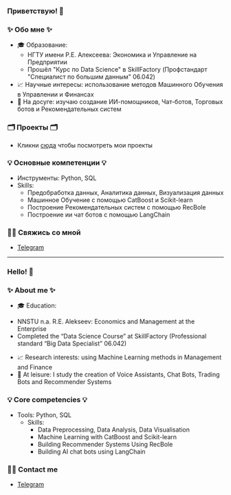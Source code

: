 ### Приветствую! 👋

### ✨ Обо мне ✨ 
* 🎓 Образование:
  - НГТУ имени Р.Е. Алексеева: Экономика и Управление на Предприятии
  - Прошёл "Курс по Data Science" в SkillFactory (Профстандарт "Специалист по большим данным" 06.042)
* 📈 Научные интересы: использование методов Машинного Обучения в Управлении и Финансах
* 🔎 На досуге: изучаю создание ИИ-помощников, Чат-ботов, Торговых ботов и Рекомендательных систем

### 🗂️ Проекты 🗂️

* Кликни [сюда](https://github.com/Niko-NN/sf_data_science) чтобы посмотреть мои проекты

### 💡 Основные компетенции 💡
- Инструменты: Python, SQL
- Skills: 
    * Предобработка данных, Аналитика данных, Визуализация данных
    * Машинное Обучение с помощью CatBoost и Scikit-learn
    * Построение Рекомендательных систем с помощью RecBole
    * Построение ии чат ботов с помощью LangChain

### 🙌🏻 Свяжись со мной
- [Telegram](https://t.me/N1ko_NN)

---

### Hello! 👋

### ✨ About me ✨ 
* 🎓 Education:
 - NNSTU n.a. R.E. Alekseev: Economics and Management at the Enterprise
 - Completed the “Data Science Course” at SkillFactory (Professional standard “Big Data Specialist” 06.042)
* 📈 Research interests: using Machine Learning methods in Management and Finance
* 🔎 At leisure: I study the creation of Voice Assistants, Chat Bots, Trading Bots and Recommender Systems

### 💡 Core competencies 💡
- Tools: Python, SQL
  - Skills:
    * Data Preprocessing, Data Analysis, Data Visualisation
    * Machine Learning with CatBoost and Scikit-learn
    * Building Recommender Systems Using RecBole
    * Building AI chat bots using LangChain

### 🙌🏻 Contact me
- [Telegram](https://t.me/N1ko_NN)
